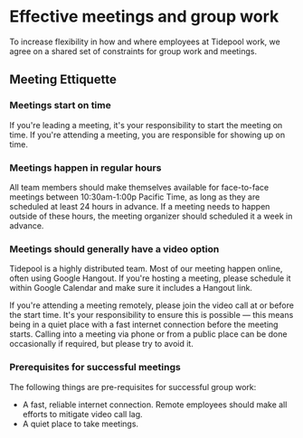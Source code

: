 # Effective meetings and group work

To increase flexibility in how and where employees at Tidepool work, we agree on a shared set of constraints for group work and meetings. 

## Meeting Ettiquette

### Meetings start on time

If you're leading a meeting, it's your responsibility to start the meeting on time. If you're attending a meeting, you are responsible for showing up on time.

### Meetings happen in regular hours

All team members should make themselves available for face-to-face meetings between 10:30am-1:00p Pacific Time, as long as they are scheduled at least 24 hours in advance. If a meeting needs to happen outside of these hours, the meeting organizer should scheduled it a week in advance. 

### Meetings should generally have a video option

Tidepool is a highly distributed team. Most of our meeting happen online, often using Google Hangout. If you're hosting a meeting, please schedule it within Google Calendar and make sure it includes a Hangout link. 

If you're attending a meeting remotely, please join the video call at or before the start time. It's your responsibility to ensure this is possible — this means being in a quiet place with a fast internet connection before the meeting starts. Calling into a meeting via phone or from a public place can be done occasionally if required, but please try to avoid it.

### Prerequisites for successful meetings

The following things are pre-requisites for successful group work:

* A fast, reliable internet connection. Remote employees should make all efforts to mitigate video call lag.
* A quiet place to take meetings.


